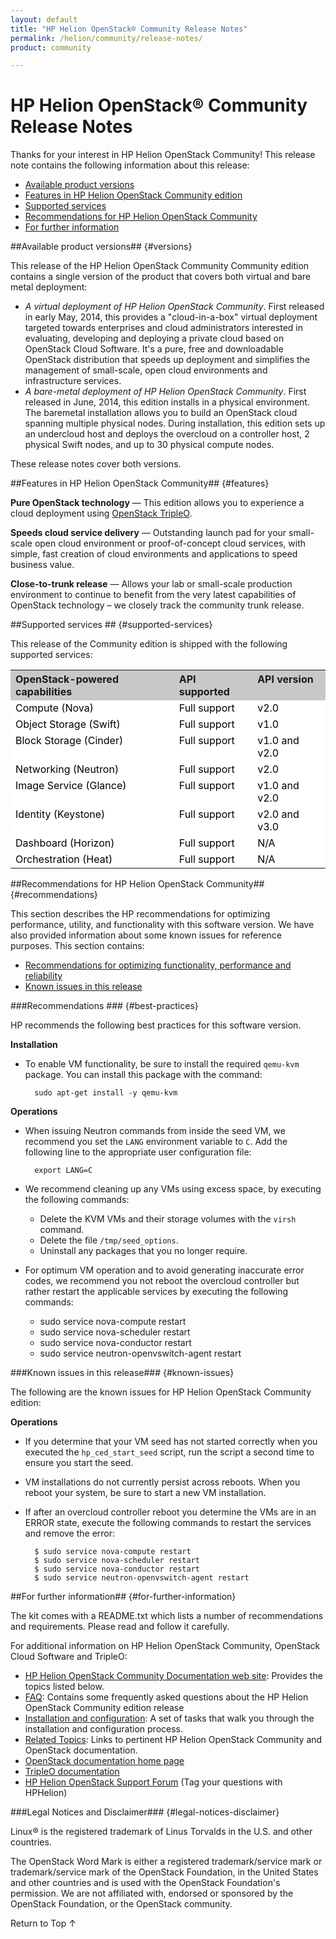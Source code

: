 ```yaml
---
layout: default
title: "HP Helion OpenStack® Community Release Notes"
permalink: /helion/community/release-notes/
product: community

---
```

# HP Helion OpenStack&reg; Community Release Notes

<!--**Product Name:** HP Helion OpenStack&reg; Community
**OpenStack&reg; release name:** Icehouse-->

<!--Thanks for installing the HP Helion OpenStack Community edition! The initial "cloud-in-a-box" virtual deployment allows you to evaluate the Community edition and Icehouse release of OpenStack.  Frequent updates will be available&mdash;approximately every 6 weeks&mdash;to remain as close to the OpenStack trunk release as possible.  The Community edition is the foundational technology for the HP Helion portfolio of products, allowing HP Helion products to quickly leverage OpenStack capabilities.-->

Thanks for your interest in HP Helion OpenStack Community! This release note contains the following information about this release:

* [Available product versions](#versions)
* [Features in HP Helion OpenStack Community edition](#features) 
* [Supported services](#supported-services)
* [Recommendations for HP Helion OpenStack Community](#recommendations)
* [For further information](#for-further-information) 


##Available product versions## {#versions}

This release of the HP Helion OpenStack Community Community edition contains a single version of the product that covers both virtual and bare metal deployment:

* *A virtual deployment of HP Helion OpenStack Community*. First released in early May, 2014, this provides a "cloud-in-a-box" virtual deployment targeted towards enterprises and cloud administrators interested in evaluating, developing and deploying a private cloud based on OpenStack Cloud Software. It's a pure, free and downloadable OpenStack distribution that speeds up deployment and simplifies the management of small-scale, open cloud environments and infrastructure services. 
* *A bare-metal deployment of HP Helion OpenStack Community*. First released in June, 2014, this edition installs in a physical environment. The baremetal installation allows you to build an OpenStack cloud spanning multiple physical nodes. During installation, this edition sets up an undercloud host and deploys the overcloud on a controller host, 2 physical Swift nodes, and up to 30 physical compute nodes. 

These release notes cover both versions.


##Features in HP Helion OpenStack Community## {#features}

**Pure OpenStack technology** &mdash; This edition allows you to experience a cloud deployment using [OpenStack TripleO](https://wiki.openstack.org/wiki/TripleO).

**Speeds cloud service delivery** &mdash; Outstanding launch pad for your small-scale open cloud environment or proof-of-concept cloud services, with simple, fast creation of cloud environments and applications to speed business value.

**Close-to-trunk release** &mdash; Allows your lab or small-scale production environment to continue to benefit from the very latest capabilities of OpenStack technology – we closely track the community trunk release.


##Supported services ## {#supported-services} 

This release of the Community edition is shipped with the following supported services:

<table style="text-align: left; vertical-align: top;">
 <tr style="background-color: #C8C8C8; text-align: left; vertical-align: top;">
 <th>OpenStack-powered capabilities<th>API supported<th>API version<tr style="background-color: white; color: black; text-align: left; vertical-align: top;">
 <td>Compute (Nova)<td>Full support<td>v2.0<tr style="background-color: white; color: black; text-align: left; vertical-align: top;">
 <td>Object Storage (Swift)<td>Full support<td>v1.0<tr style="background-color: white; color: black; text-align: left; vertical-align: top;">
 <td>Block Storage (Cinder)<td>Full support<td>v1.0 and v2.0<tr style="background-color: white; color: black; text-align: left; vertical-align: top;">
 <td>Networking (Neutron)<td>Full support<td>v2.0<tr style="background-color: white; color: black; text-align: left; vertical-align: top;">
 <td>Image Service (Glance)<td>Full support<td>v1.0 and v2.0<tr style="background-color: white; color: black; text-align: left; vertical-align: top;">
 <td>Identity (Keystone)<td>Full support<td>v2.0 and v3.0<tr style="background-color: white; color: black; text-align: left; vertical-align: top;">
 <td>Dashboard (Horizon)<td>Full support<td>N/A
<tr style="background-color: white; color: black; text-align: left; vertical-align: top;">
 <td>Orchestration (Heat)<td>Full support<td>N/A
</table>

<!--
<table style="text-align: left; vertical-align: top;"><tr style="background-color: #C8C8C8; text-align: left; vertical-align: top;"><th>OpenStack-powered capabilities<th>OpenStack version<th>API supported<th>API version<tr style="background-color: white; color: black; text-align: left; vertical-align: top;"><td>Compute (Nova)<td>ICEHOUSE<td>Full support<td>v2.0<tr style="background-color: white; color: black; text-align: left; vertical-align: top;"><td>Object Storage (Swift)<td>ICEHOUSE<td>Full support<td>v1.0<tr style="background-color: white; color: black; text-align: left; vertical-align: top;"><td>Block Storage (Cinder)<td>ICEHOUSE<td>Full support<td>v1.0 and v2.0<tr style="background-color: white; color: black; text-align: left; vertical-align: top;"><td>Networking (Neutron)<td>ICEHOUSE<td>Full support<td>v2.0<tr style="background-color: white; color: black; text-align: left; vertical-align: top;"><td>Image Service (Glance)<td>ICEHOUSE<td>Full support<td>v1.0 and v2.0<tr style="background-color: white; color: black; text-align: left; vertical-align: top;"><td>Identity (Keystone)<td>ICEHOUSE<td>Full support<td>v2.0 and v3.0<tr style="background-color: white; color: black; text-align: left; vertical-align: top;"><td>Dashboard (Horizon)<td>ICEHOUSE<td>Full support<td>N/A</table>
-->

<!--


## Prerequisites 

Note: This section commented out; appears to be a duplicate--and out of date--version of the same information in the install page

This release of the Community edition requires the following:

* [Hardware requirements](#hardwarereqs)
* [System software preparation](#softwareprep)

### Hardware requirements ## {#hardwarereqs}

The [OpenStack TripleO utility](https://wiki.openstack.org/wiki/TripleO) creates several large virtual machines (VMs) as part of the cloud-in-a-box deployment process, so you must use a system that meets or exceeds the following hardware specifications:

* At least 16 GB of RAM
* At least 200 GB of available disk space
* Virtualization support enabled in the BIOS

**Host OS:** Ubuntu 13.10 or 14.04, running on the physical machine
**Supported Guest OS:** Ubuntu 13.10


### Software system preparation ## {softwareprep}

* You must have an Ubuntu 13.10 or 14.04 host operating system installed. Other host operating systems might work but have not been tested. Also, this system does not currently install into a virtual machine.
**Note:** To avoid an install error, where the seed cloud works, but the undercloud and overcloud does not, you must use Ubuntu 13.10 Server **OR** install openssh-server on and Ubuntu 13.10 desktop version and disable all firewalls (ufw). * The host must allow root ssh login.
* The following packages must be installed:
$ sudo apt-get install -y libvirt-bin openvswitch-switch openvswitch-common python-libvirt qemu-system-x86 qemu-kvm
* If you have just installed the libvirt packages, you must reboot or restart libvirt:
$ sudo /etc/init.d/libvirt-bin restart
* Ensure that the root user has a private/public keypair. 1. Login as root:
$ sudo su -
2. Check whether .ssh/id_rsa exists:
      # ls ~root/.ssh/id_rsa
3. If the key does not exist, create one, omitting a passphrase and accepting the defaults by pressing Enter:
      # ssh-keygen -t rsa


-->

##Recommendations for HP Helion OpenStack Community## {#recommendations}

This section describes the HP recommendations for optimizing performance, utility, and functionality with this software version. We have also provided information about some known issues for reference purposes. This section contains:

* [Recommendations for optimizing functionality, performance and reliability](#best-practices) 
* [Known issues in this release](#known-issues) 

###Recommendations ### {#best-practices} 

HP recommends the following best practices for this software version.

**Installation**

* To enable VM functionality, be sure to install the required `qemu-kvm` package.  You can install this package with the command: 

        sudo apt-get install -y qemu-kvm

**Operations**

* When issuing Neutron commands from inside the seed VM, we recommend you set the `LANG` environment variable to `C`.  Add the following line to the appropriate user configuration file:

        export LANG=C
        
* We recommend cleaning up any VMs using excess space, by executing the following commands:
    - Delete the KVM VMs and their storage volumes with the `virsh` command.
    - Delete the file `/tmp/seed_options`.
    - Uninstall any packages that you no longer require.

* For optimum VM operation and to avoid generating inaccurate error codes, we recommend you not reboot the overcloud controller but rather restart the applicable services by executing the following commands:
    - sudo service nova-compute restart
    - sudo service nova-scheduler restart
    - sudo service nova-conductor restart
    - sudo service neutron-openvswitch-agent restart

###Known issues in this release### {#known-issues}

The following are the known issues for HP Helion OpenStack Community edition:

**Operations**

* If you determine that your VM seed has not started correctly when you executed the `hp_ced_start_seed` script, run the script a second time to ensure you start the seed.
* VM installations do not currently persist across reboots.  When you reboot your system, be sure to start a new VM installation.
* If after an overcloud controller reboot you determine the VMs are in an ERROR state, execute the following commands to restart the services and remove the error:
  
		$ sudo service nova-compute restart
		$ sudo service nova-scheduler restart
		$ sudo service nova-conductor restart
		$ sudo service neutron-openvswitch-agent restart


##For further information## {#for-further-information}

The kit comes with a README.txt which lists a number of recommendations and requirements. Please read and follow it carefully.

For additional information on HP Helion OpenStack Community, OpenStack Cloud Software and TripleO:

* [HP Helion OpenStack Community Documentation web site](/helion/community/): Provides the topics listed below.
* [FAQ](/helion/community/faq/): Contains some frequently asked questions about the HP Helion OpenStack Community edition release
* [Installation and configuration](/helion/community/install-virtual/): A set of tasks that walk you through the installation and configuration process.
* [Related Topics](/helion/community/related-links/): Links to pertinent HP Helion OpenStack Community and OpenStack documentation.
* [OpenStack documentation home page](http://docs.openstack.org/)
* [TripleO documentation](https://wiki.openstack.org/wiki/TripleO)
* [HP Helion OpenStack Support Forum](https://ask.openstack.org/en/questions/scope:all/sort:activity-desc/tags:hphelion/page:1/) (Tag your questions with HPHelion)


###Legal Notices and Disclaimer### {#legal-notices-disclaimer}

<!--See the [HP Helion OpenStack Community Open Source and Third-Party Software License Agreements](/helion/community/community-3rd-party-license-agreements/).-->

Linux&reg; is the registered trademark of Linus Torvalds in the U.S. and other countries.

The OpenStack Word Mark is either a registered trademark/service mark or trademark/service mark of the OpenStack Foundation, in the United States and other countries and is used with the OpenStack Foundation's permission. We are not affiliated with, endorsed or sponsored by the OpenStack Foundation, or the OpenStack community.

<a href="#top" style="padding:14px 0px 14px 0px; text-decoration: none;"> Return to Top &#8593; </a>
